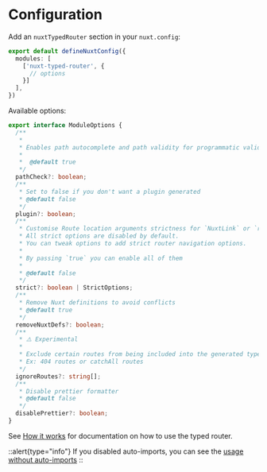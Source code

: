 # Configuration

Add an `nuxtTypedRouter` section in your `nuxt.config`:

```ts [nuxt.config.ts]
export default defineNuxtConfig({
  modules: [
    ['nuxt-typed-router', {
      // options
    }]
  ],
})
```

Available options:

```ts
export interface ModuleOptions {
  /**
   *
   * Enables path autocomplete and path validity for programmatic validation
   *
   *  @default true
   */
  pathCheck?: boolean;
  /**
   * Set to false if you don't want a plugin generated
   * @default false
   */
  plugin?: boolean;
  /**
   * Customise Route location arguments strictness for `NuxtLink` or `router`
   * All strict options are disabled by default.
   * You can tweak options to add strict router navigation options.
   *
   * By passing `true` you can enable all of them
   *
   * @default false
   */
  strict?: boolean | StrictOptions;
  /**
   * Remove Nuxt definitions to avoid conflicts
   * @default true
   */
  removeNuxtDefs?: boolean;
  /**
   * ⚠️ Experimental
   *
   * Exclude certain routes from being included into the generated types
   * Ex: 404 routes or catchAll routes
   */
  ignoreRoutes?: string[];
  /**
   * Disable prettier formatter
   * @default false
   */
  disablePrettier?: boolean;
}

```


See [How it works](../2.usage/0.how-to-use.md) for documentation on how to use the typed router.

::alert{type="info"}
If you disabled auto-imports, you can see the [usage without auto-imports](../4.api/3.importAliases.md)
::